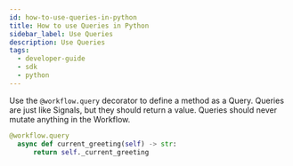 ```yaml
---
id: how-to-use-queries-in-python
title: How to use Queries in Python
sidebar_label: Use Queries
description: Use Queries
tags:
  - developer-guide
  - sdk
  - python
---
```


Use the `@workflow.query` decorator to define a method as a Query. Queries are just like Signals, but they should return a value.
Queries should never mutate anything in the Workflow.

```python
@workflow.query
  async def current_greeting(self) -> str:
      return self._current_greeting
```
